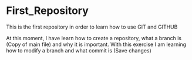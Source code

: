 # First_Repository
This is the first repository in order to learn how to use GIT and GITHUB

At this moment, I have learn how to create a repository, what a branch is (Copy of main file) and why it is important. With this exercise I am learning how to modify a branch and what commit is (Save changes)
